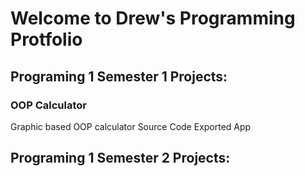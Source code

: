 # Welcome to Drew's Programming Protfolio

## Programing 1 Semester 1 Projects:

### OOP Calculator
Graphic based OOP calculator
Source Code
Exported App

## Programing 1 Semester 2 Projects:
